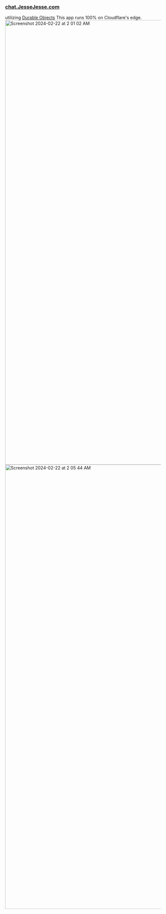 ### <a href="https://chat.jessejesse.com"> chat.JesseJesse.com</a>
utilizing [Durable Objects](https://blog.cloudflare.com/introducing-workers-durable-objects) This app runs 100% on Cloudflare's edge.
<img width="1440" alt="Screenshot 2024-02-22 at 2 01 02 AM" src="https://github.com/sudo-self/chat.jessejesse.com/assets/119916323/abb82fa3-d1d9-43df-b7fb-62c6fdcf6eab">
<img width="1440" alt="Screenshot 2024-02-22 at 2 05 44 AM" src="https://github.com/sudo-self/chat.jessejesse.com/assets/119916323/9344e807-9dd2-4432-b641-1cd4970091e3">






